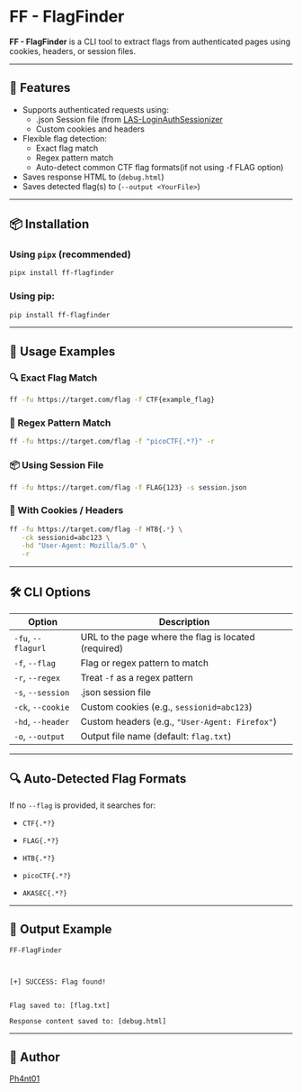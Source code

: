 # FF - FlagFinder

**FF - FlagFinder** is a CLI tool to extract flags from authenticated pages using cookies, headers, or session files.

---

## 🚀 Features

- Supports authenticated requests using:
  - .json Session file (from [LAS-LoginAuthSessionizer](https://github.com/Ph4nt01/LAS-LoginAuthSessionizer)
  - Custom cookies and headers
- Flexible flag detection:
  - Exact flag match
  - Regex pattern match
  - Auto-detect common CTF flag formats(if not using -f FLAG option)
- Saves response HTML to (`debug.html`)
- Saves detected flag(s) to (`--output <YourFile>`)

---

## 📦 Installation

### Using `pipx` (recommended)

```bash
pipx install ff-flagfinder
````

### Using pip:

```bash
pip install ff-flagfinder
```

---

## 🧪 Usage Examples

### 🔍 Exact Flag Match

```bash
ff -fu https://target.com/flag -f CTF{example_flag}
```

### 🧠 Regex Pattern Match

```bash
ff -fu https://target.com/flag -f "picoCTF{.*?}" -r
```

### 📦 Using Session File

```bash
ff -fu https://target.com/flag -f FLAG{123} -s session.json
```

### 🍪 With Cookies / Headers

```bash
ff -fu https://target.com/flag -f HTB{.*} \
   -ck sessionid=abc123 \
   -hd "User-Agent: Mozilla/5.0" \
   -r
```

---

## 🛠 CLI Options

|Option|Description|
|---|---|
|`-fu`, `--flagurl`|URL to the page where the flag is located (required)|
|`-f`, `--flag`|Flag or regex pattern to match|
|`-r`, `--regex`|Treat `-f` as a regex pattern|
|`-s`, `--session`|.json session file|
|`-ck`, `--cookie`|Custom cookies (e.g., `sessionid=abc123`)|
|`-hd`, `--header`|Custom headers (e.g., `"User-Agent: Firefox"`)|
|`-o`, `--output`|Output file name (default: `flag.txt`)|

---

## 🔍 Auto-Detected Flag Formats

If no `--flag` is provided, it searches for:

- `CTF{.*?}`
    
- `FLAG{.*?}`
    
- `HTB{.*?}`
    
- `picoCTF{.*?}`
    
- `AKASEC{.*?}`
    

---

## 📁 Output Example

```
FF-FlagFinder



[+] SUCCESS: Flag found!


Flag saved to: [flag.txt]

Response content saved to: [debug.html]
```

---

## 📜 Author

[Ph4nt01](https://github.com/Ph4nt01)
